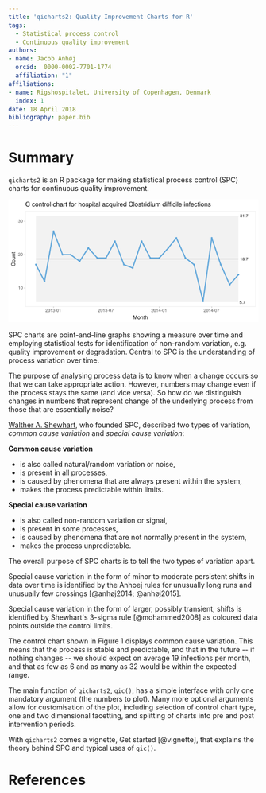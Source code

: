 ```yaml
---
title: 'qicharts2: Quality Improvement Charts for R'
tags:
  - Statistical process control
  - Continuous quality improvement
authors:
- name: Jacob Anhøj
  orcid:  0000-0002-7701-1774
  affiliation: "1"
affiliations:
- name: Rigshospitalet, University of Copenhagen, Denmark
  index: 1
date: 18 April 2018
bibliography: paper.bib
---
```


# Summary

`qicharts2` is an R package for making statistical process control (SPC) charts for continuous quality improvement.

![Figure 1: Control chart of hospital infections showing random variation](vignettes/paper.png)

SPC charts are point-and-line graphs showing a measure over time and employing statistical tests for identification of non-random variation, e.g. quality improvement or degradation. Central to SPC is the understanding of process variation over time.

The purpose of analysing process data is to know when a change occurs so that we can take appropriate action. However, numbers may change even if the process stays the same (and vice versa). So how do we distinguish changes in numbers that represent change of the underlying process from those that are essentially noise?

[Walther A. Shewhart](http://en.wikipedia.org/wiki/Walter_A._Shewhart), who founded SPC, described two types of variation, *common cause variation* and *special cause variation*:

**Common cause variation**

* is also called natural/random variation or noise,
* is present in all processes,
* is caused by phenomena that are always present within the system,
* makes the process predictable within limits.

**Special cause variation**

* is also called non-random variation or signal,
* is present in some processes,
* is caused by phenomena that are not normally present in the system,
* makes the process unpredictable.

The overall purpose of SPC charts is to tell the two types of variation apart.

Special cause variation in the form of minor to moderate persistent shifts in data over time is identified by the Anhoej rules for unusually long runs and unusually few crossings [@anhøj2014; @anhøj2015].

Special cause variation in the form of larger, possibly transient, shifts is identified by Shewhart's 3-sigma rule [@mohammed2008] as coloured data points outside the control limits.

The control chart shown in Figure 1 displays common cause variation. This means that the process is stable and predictable, and that in the future -- if nothing changes -- we should expect on average 19 infections per month, and that as few as 6 and as many as 32 would be within the expected range.

The main function of `qicharts2`, `qic()`, has a simple interface with only one mandatory argument (the numbers to plot). Many more optional arguments allow for customisation of the plot, including selection of control chart type, one and two dimensional facetting, and splitting of charts into pre and post intervention periods.

With `qicharts2` comes a vignette, Get started [@vignette], that explains the theory behind SPC and typical uses of `qic()`.

# References
